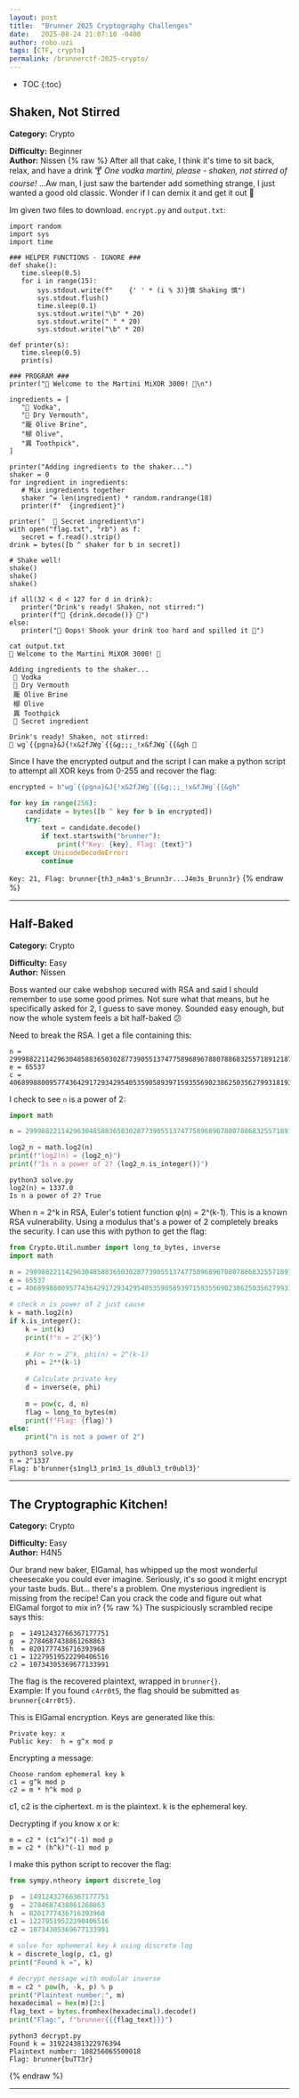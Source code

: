 ```yaml
---
layout: post
title:  "Brunner 2025 Cryptography Challenges"
date:   2025-08-24 21:07:10 -0400
author: robo.uzi
tags: [CTF, crypto]
permalink: /brunnerctf-2025-crypto/
---
```

* TOC
{:toc}

## Shaken, Not Stirred
**Category:** Crypto

**Difficulty:** Beginner  
**Author:** Nissen
{% raw %}
After all that cake, I think it's time to sit back, relax, and have a drink 🍸 _One vodka martini, please - shaken, not stirred of course!_ ...Aw man, I just saw the bartender add something strange, I just wanted a good old classic. Wonder if I can demix it and get it out 🤔

Im given two files to download. `encrypt.py` and `output.txt`:
```t
import random  
import sys  
import time  
  
### HELPER FUNCTIONS - IGNORE ###  
def shake():  
   time.sleep(0.5)  
   for i in range(15):  
       sys.stdout.write(f"    {' ' * (i % 3)}慎 Shaking 慎")  
       sys.stdout.flush()  
       time.sleep(0.1)  
       sys.stdout.write("\b" * 20)  
       sys.stdout.write(" " * 20)  
       sys.stdout.write("\b" * 20)  
  
def printer(s):  
   time.sleep(0.5)  
   print(s)  
  
### PROGRAM ###  
printer(" Welcome to the Martini MiXOR 3000! \n")  
  
ingredients = [  
   "𧻓 Vodka",  
   " Dry Vermouth",  
   "龎 Olive Brine",  
   "㮝 Olive",  
   "異 Toothpick",  
]  
  
printer("Adding ingredients to the shaker...")  
shaker = 0  
for ingredient in ingredients:  
   # Mix ingredients together  
   shaker ^= len(ingredient) * random.randrange(18)  
   printer(f"  {ingredient}")  
  
printer("   Secret ingredient\n")  
with open("flag.txt", "rb") as f:  
   secret = f.read().strip()  
drink = bytes([b ^ shaker for b in secret])  
  
# Shake well!  
shake()  
shake()  
shake()  
  
if all(32 < d < 127 for d in drink):  
   printer("Drink's ready! Shaken, not stirred:")  
   printer(f" {drink.decode()} ")  
else:  
   printer("𧻓 Oops! Shook your drink too hard and spilled it 𧻓")
```

```shell
cat output.txt  
 Welcome to the Martini MiXOR 3000!   
  
Adding ingredients to the shaker...  
 𧻓 Vodka  
  Dry Vermouth  
 龎 Olive Brine  
 㮝 Olive  
 異 Toothpick  
  Secret ingredient  
  
Drink's ready! Shaken, not stirred:  
 wg`{{pgna}&J{!x&2fJWg`{{&g;;;_!x&fJWg`{{&gh 
```

Since I have the encrypted output and the script I can make a python script to attempt all XOR keys from 0-255 and recover the flag:
```python
encrypted = b"wg`{{pgna}&J{!x&2fJWg`{{&g;;;_!x&fJWg`{{&gh"

for key in range(256):
    candidate = bytes([b ^ key for b in encrypted])
    try:
        text = candidate.decode()
        if text.startswith("brunner"):
            print(f"Key: {key}, Flag: {text}")
    except UnicodeDecodeError:
        continue
```
`Key: 21, Flag: brunner{th3_n4m3's_Brunn3r...J4m3s_Brunn3r}`
{% endraw %}
___

## Half-Baked
**Category:** Crypto

**Difficulty:** Easy  
**Author:** Nissen

Boss wanted our cake webshop secured with RSA and said I should remember to use some good primes.  Not sure what that means, but he specifically asked for 2, I guess to save money. Sounded easy enough, but now the whole system feels a bit half-baked 😕

Need to break the RSA. I get a file containing this:
```shell
n = 2999882211429630485883650302877390551374775896896788078868325571891218714007953558505041388044334470201821965796391409921668122818083570668568660678895962925314655342154580738160357641047430373917156721861167458749434940591017306495880180805391185380307427539761080193213111534709378234670214284858143824384128077373871882033779166821558334466322908873171079631967672353755842618738501413251304204009472  
e = 65537  
c = 406899880095774364291729342954053590589397159355690238625035627993181937179155345315119680672959072539867481892078815991872758149967716015787715641627573675995588117336214614607141418649060621601912927211427125930492034626696064268888134600578061035823593102305974307471288655933533166631878786592162718700742194241218161182091193661813824775250046054642533470046107935752737753871183553636510066553725
```

I check to see `n` is a power of 2:
```python
import math

n = 2999882211429630485883650302877390551374775896896788078868325571891218714007953558505041388044334470201821965796391409921668122818083570668568660678895962925314655342154580738160357641047430373917156721861167458749434940591017306495880180805391185380307427539761080193213111534709378234670214284858143824384128077373871882033779166821558334466322908873171079631967672353755842618738501413251304204009472

log2_n = math.log2(n)
print(f"log2(n) = {log2_n}")
print(f"Is n a power of 2? {log2_n.is_integer()}")
```

```shell
python3 solve.py  
log2(n) = 1337.0  
Is n a power of 2? True
```

When n = 2^k in RSA, Euler's totient function φ(n) = 2^(k-1). This is a known RSA vulnerability. Using a modulus that's a power of 2 completely breaks the security. I can use this with python to get the flag:
```python
from Crypto.Util.number import long_to_bytes, inverse
import math

n = 2999882211429630485883650302877390551374775896896788078868325571891218714007953558505041388044334470201821965796391409921668122818083570668568660678895962925314655342154580738160357641047430373917156721861167458749434940591017306495880180805391185380307427539761080193213111534709378234670214284858143824384128077373871882033779166821558334466322908873171079631967672353755842618738501413251304204009472
e = 65537
c = 406899880095774364291729342954053590589397159355690238625035627993181937179155345315119680672959072539867481892078815991872758149967716015787715641627573675995588117336214614607141418649060621601912927211427125930492034626696064268888134600578061035823593102305974307471288655933533166631878786592162718700742194241218161182091193661813824775250046054642533470046107935752737753871183553636510066553725

# check n is power of 2 just cause
k = math.log2(n)
if k.is_integer():
    k = int(k)
    print(f"n = 2^{k}")
    
    # For n = 2^k, phi(n) = 2^(k-1)
    phi = 2**(k-1)
    
    # Calculate private key
    d = inverse(e, phi)
    
    m = pow(c, d, n)
    flag = long_to_bytes(m)
    print(f"Flag: {flag}")
else:
    print("n is not a power of 2")
```

```shell
python3 solve.py  
n = 2^1337  
Flag: b'brunner{s1ngl3_pr1m3_1s_d0ubl3_tr0ubl3}'
```

___

## The Cryptographic Kitchen!
**Category:** Crypto

**Difficulty:** Easy  
**Author:** H4N5

Our brand new baker, ElGamal, has whipped up the most wonderful cheesecake you could ever imagine. Seriously, it's so good it might encrypt your taste buds. But... there's a problem. One mysterious ingredient is missing from the recipe! Can you crack the code and figure out what ElGamal forgot to mix in?
{% raw %}
The suspiciously scrambled recipe says this:
```
p  = 14912432766367177751
g  = 2784687438861268863
h  = 8201777436716393968
c1 = 12279519522290406516
c2 = 10734305369677133991
```
The flag is the recovered plaintext, wrapped in `brunner{}`.  
Example: If you found `c4rr0t5`, the flag should be submitted as `brunner{c4rr0t5}`.

This is ElGamal encryption. Keys are generated like this:
```
Private key: x
Public key:  h = g^x mod p
```

Encrypting a message:
```
Choose random ephemeral key k
c1 = g^k mod p
c2 = m * h^k mod p
```
c1, c2 is the ciphertext. m is the plaintext. k is the ephemeral key. 

Decrypting if you know x or k:
```
m = c2 * (c1^x)^(-1) mod p
m = c2 * (h^k)^(-1) mod p
```

I make this python script to recover the flag:
```python
from sympy.ntheory import discrete_log

p  = 14912432766367177751
g  = 2784687438861268863
h  = 8201777436716393968
c1 = 12279519522290406516
c2 = 10734305369677133991

# solve for ephemeral key k using discrete log
k = discrete_log(p, c1, g)
print("Found k =", k)

# decrypt message with modular inverse
m = c2 * pow(h, -k, p) % p
print("Plaintext number:", m)
hexadecimal = hex(m)[2:]
flag_text = bytes.fromhex(hexadecimal).decode()
print("Flag:", f"brunner{{{flag_text}}}")
```

```shell
python3 decrypt.py  
Found k = 319224381322976394  
Plaintext number: 108256065500018  
Flag: brunner{buTT3r}
```
{% endraw %}

___

